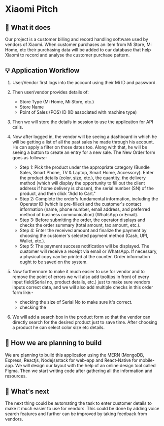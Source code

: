 # Xiaomi Pitch

## 🔨 What it does

Our project is a customer billing and record handling software used by vendors of Xiaomi. When customer purchases an item from Mi Store, Mi Home, etc their purchasing data will be added to our database that help Xiaomi to record and analyse the customer purchase pattern.

## 💡 Application Workflow

1. User/Vendor first logs into the account using their Mi ID and password.

2. Then user/vendor provides details of:

   - Store Type (Mi Home, Mi Store, etc.)
   - Store Name
   - Point of Sales (POS) ID (ID associated with machine type)

3. Then we will store the details in session to use the application for API calls.

4. Now after logged in, the vendor will be seeing a dashboard in which he will be getting a list of all the past sales he made through his account. He can apply a filter on those dates too. Along with that, he will be seeing a button to create an entry for a new sale. The New Order form goes as follows:-

   - Step 1: Pick the product under the appropriate category (Bundle Sales, Smart Phone, TV & Laptop, Smart Home, Accessory). Enter the product details (color, size, etc.), the quantity, the delivery method (which will display the opportunity to fill out the client address if home delivery is chosen), the serial number (SN) of the product, and then click "Add to Cart."
   - Step 2: Complete the order's fundamental information, including the Operator ID (which is pre-filled) and the customer's contact information (name, phone number, email address, and preferred method of business communication) (WhatsApp or Email).
   - Step 3: Before submitting the order, the operator displays and checks the order summary (total amount, tax amount, etc.).
   - Step 4: Enter the received amount and finalize the payment by choosing the customer's selected payment method (Cash, UPI, Wallet, etc.).
   - Step 5: The payment success notification will be displayed. The customer will receive a receipt via email or WhatsApp. If necessary, a physical copy can be printed at the counter. Order information ought to be saved on the system.

5. Now furthermore to make it much easier to use for vendor and to remove the point of errors we will also add tooltips in front of every input field(Serial no, product details, etc.) just to make sure vendors inputs correct data, and we will also add multiple checks in this order form like:-
   - checking the size of Serial No to make sure it's correct.
   - checking the
6. We will add a search box in the product form so that the vendor can directly search for the desired product just to save time. After choosing a product he can select color size etc details.

## 🧩 How we are planning to build

We are planning to build this application using the MERN (MongoDB, Express, Reactjs, Nodejs)stack for web-app and React-Native for mobile-app. We will design our layout with the help of an online design tool called Figma. Then we start writing code after gathering all the information and resources.

## 🚀 What's next

The next thing could be automating the task to enter customer details to make it much easier to use for vendors. This could be done by adding voice search features and further can be improved by taking feedback from vendors.
